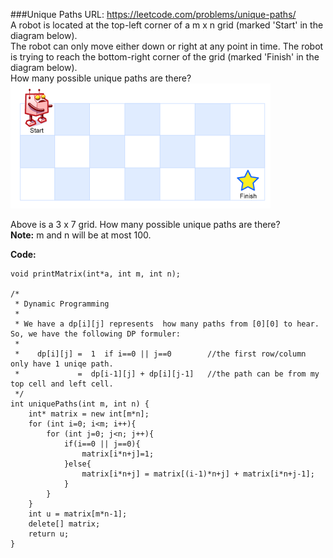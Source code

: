 ###Unique Paths
URL: https://leetcode.com/problems/unique-paths/</br>
A robot is located at the top-left corner of a m x n grid (marked 'Start' in the diagram below).</br>
The robot can only move either down or right at any point in time. The robot is trying to reach the bottom-right corner of the grid (marked 'Finish' in the diagram below).</br>
How many possible unique paths are there?</br>
![img](uniquepaths.png)</br>

Above is a 3 x 7 grid. How many possible unique paths are there?</br>
__Note:__ m and n will be at most 100.

__Code:__

	void printMatrix(int*a, int m, int n);

	/*
	 * Dynamic Programming
	 *
	 * We have a dp[i][j] represents  how many paths from [0][0] to hear. So, we have the following DP formuler:
	 *
	 *    dp[i][j] =  1  if i==0 || j==0        //the first row/column only have 1 uniqe path.
	 *             =  dp[i-1][j] + dp[i][j-1]   //the path can be from my top cell and left cell.
	 */
	int uniquePaths(int m, int n) {
	    int* matrix = new int[m*n];
	    for (int i=0; i<m; i++){
	        for (int j=0; j<n; j++){
	            if(i==0 || j==0){
	                matrix[i*n+j]=1;
	            }else{
	                matrix[i*n+j] = matrix[(i-1)*n+j] + matrix[i*n+j-1];
	            }
	        }
	    } 
	    int u = matrix[m*n-1];
	    delete[] matrix;
	    return u;
	}